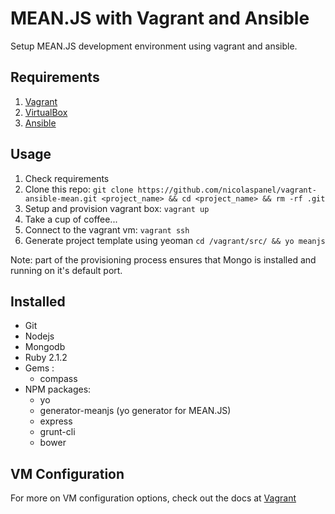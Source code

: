 # MEAN.JS with Vagrant and Ansible

Setup MEAN.JS development environment using vagrant and ansible.


## Requirements

1. [Vagrant](http://downloads.vagrantup.com/)
2. [VirtualBox](https://www.virtualbox.org/wiki/Downloads)
3. [Ansible](http://www.ansibleworks.com/docs/intro_installation.html)


## Usage

1. Check requirements
2. Clone this repo: `git clone https://github.com/nicolaspanel/vagrant-ansible-mean.git <project_name> && cd <project_name> && rm -rf .git`
3. Setup and provision vagrant box: `vagrant up`
4. Take a cup of coffee...
5. Connect to the vagrant vm: `vagrant ssh`
6. Generate project template using yeoman `cd /vagrant/src/ && yo meanjs`

Note: part of the provisioning process ensures that Mongo is installed and running on it's default port.

## Installed 
 - Git
 - Nodejs
 - Mongodb
 - Ruby 2.1.2
 - Gems :
 	- compass
 - NPM packages: 
	- yo
	- generator-meanjs (yo generator for MEAN.JS)
	- express
	- grunt-cli
	- bower

VM Configuration
----------------
For more on VM configuration options, check out the docs at [Vagrant](http://docs.vagrantup.com/v2/virtualbox/configuration.html)
